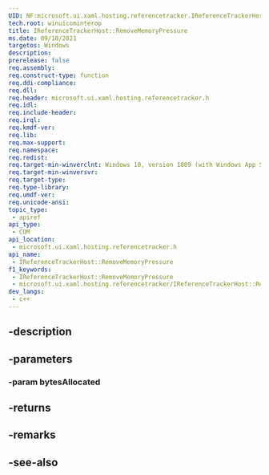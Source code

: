 ```yaml
---
UID: NF:microsoft.ui.xaml.hosting.referencetracker.IReferenceTrackerHost.RemoveMemoryPressure
tech.root: winuicominterop
title: IReferenceTrackerHost::RemoveMemoryPressure
ms.date: 09/10/2021
targetos: Windows
description: 
prerelease: false
req.assembly: 
req.construct-type: function
req.ddi-compliance: 
req.dll: 
req.header: microsoft.ui.xaml.hosting.referencetracker.h
req.idl: 
req.include-header: 
req.irql: 
req.kmdf-ver: 
req.lib: 
req.max-support: 
req.namespace: 
req.redist: 
req.target-min-winverclnt: Windows 10, version 1809 (with Windows App SDK 0.5 or later)
req.target-min-winversvr: 
req.target-type: 
req.type-library: 
req.umdf-ver: 
req.unicode-ansi: 
topic_type:
 - apiref
api_type:
 - COM
api_location:
 - microsoft.ui.xaml.hosting.referencetracker.h
api_name:
 - IReferenceTrackerHost::RemoveMemoryPressure
f1_keywords:
 - IReferenceTrackerHost::RemoveMemoryPressure
 - microsoft.ui.xaml.hosting.referencetracker/IReferenceTrackerHost::RemoveMemoryPressure
dev_langs:
 - c++
---
```


## -description

## -parameters

### -param bytesAllocated

## -returns

## -remarks

## -see-also

